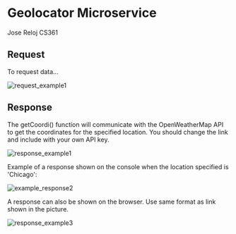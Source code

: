 # Geolocator Microservice
Jose Reloj
CS361

## Request
To request data...

![request_example1](https://github.com/JoseReino/CS361_microservice/assets/122329580/bbfc3ddb-9eda-4779-8672-12d8c4810777)

## Response

The getCoordi() function will communicate with the OpenWeatherMap API to get the coordinates for the specified location. You should change the link and include with your own API key.

![response_example1](https://github.com/JoseReino/CS361_microservice/assets/122329580/1576859c-c12c-4f22-a027-7be228d7a37b)

Example of a response shown on the console when the location specified is 'Chicago': 

![example_response2](https://github.com/JoseReino/CS361_microservice/assets/122329580/4af894c2-d052-4a96-8853-6c5f8e6721ce)

A response can also be shown on the browser. Use same format as link shown in the picture.

![response_example3](https://github.com/JoseReino/CS361_microservice/assets/122329580/4c40a798-a908-45b4-bc25-3c3cff6a9253)
